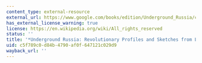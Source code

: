 ```yaml
---
content_type: external-resource
external_url: https://www.google.com/books/edition/Underground_Russia/cSk3AQAAMAAJ?hl=en&gbpv=1
has_external_license_warning: true
license: https://en.wikipedia.org/wiki/All_rights_reserved
status: ''
title: '*Underground Russia: Revolutionary Profiles and Sketches from Life*'
uid: c5f789c0-d84b-4790-af0f-647121c029d9
wayback_url: ''
---
```

